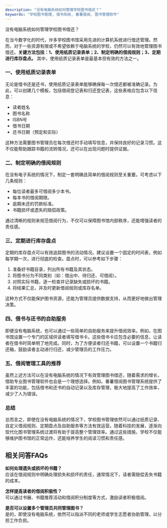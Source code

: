 ```yaml
---
description: "没有电脑系统如何管理学校图书借还？"
keywords: "学校图书管理, 借书系统, 番薯借阅, 图书管理软件"
---
```

没有电脑系统如何管理学校图书借还？

在当今数字化的时代，许多学校图书馆采用先进的计算机系统进行借还管理。然而，对于一些资源有限或不希望依赖于电脑系统的学校，仍然可以有效地管理图书借还。**关键方法包括：1、使用纸质记录表单；2、制定明确的借阅规则；3、定期进行库存盘点。** 其中，使用纸质记录表单是最基本但有效的方法之一。

### 一、使用纸质记录表单

无论是借书还是还书，使用纸质记录表单能够确保每一次借还都被准确记录。为此，可以创建几个模板，包括借阅登记表和归还登记表，这些表格应包含以下信息：

- 读者姓名
- 图书名称
- ISBN号
- 借书日期
- 还书日期（预定和实际）

这种方法需要图书管理员在每次借还时手动填写信息，并保持良好的记录习惯。这不仅能帮助跟踪书籍的流转情况，还可以在出现问题时提供证据。

### 二、制定明确的借阅规则

在没有电子系统的情况下，制定一套明确且简单的借阅规则至关重要。可考虑以下几条规则：

- 每位读者最多可借阅多少本书。
- 每本书的借阅期限。
- 逾期未还的罚款标准。
- 书籍损坏或遗失的赔偿政策。

通过清晰的规则来规范借阅行为，不仅可以保障图书馆内部秩序，还能增强读者的责任感。

### 三、定期进行库存盘点

定期的库存盘点可以有效追踪图书的流动情况。建议设置一个固定的时间表，例如每学期一次，进行彻底的检查。盘点时，可以参考如下步骤：

1. 准备好书籍目录，列出所有书籍及其状态。
2. 将图书分为不同类别（如：借出中、待归还、可借阅）。
3. 对照实际书籍，逐一检查并记录缺失或损坏的书籍。
4. 将结果汇总，并及时更新借阅规则或库存名单。

这种方式不仅能保护图书资源，还能为管理员提供数据支持，从而更好地做出管理决策。

### 四、借书与还书的自助服务

即便没有电脑系统，也可以通过一些简单的自助服务来提升借阅效率。例如，在图书馆设置一个专门的区域供读者填写借书卡。这些借书卡应包含必要的信息，让读者在借书时简单明了地完成。同时，为了方便读者归还书籍，可以设置一个书籍归还箱，鼓励读者主动进行归还，减少管理员的工作压力。

### 五、借阅管理工具的推荐

虽然上述方法可以在没有电脑系统的情况下有效管理图书借还，随着需求的增长，借助专业图书管理软件也会是一个理想选择。例如，番薯借阅图书管理系统提供了丰富的功能，包括借书和还书的自动记录以及库存管理，极大地提高了工作效率，减少了人为错误。

### 总结

总而言之，即使在没有电脑系统的情况下，学校图书管理依然可以通过纸质记录、自定义借阅规则、定期盘点及自助服务等方法有效运营。随着科技的发展，逐渐向现代化图书管理系统过渡将有助于提高整个管理效率。通过这些措施，学校不仅能够维护图书馆的正常运作，还能培养学生的阅读习惯和责任感。

## 相关问答FAQs

**如何处理遗失或损坏的书籍？**  
应该在借阅规则中明确处理损失和损坏的责任，通常情况下，读者需赔偿丢失书籍的成本。

**怎样提高读者的借阅积极性？**  
可以通过书展、书籍推荐活动和借阅积分制度等方式，激励读者积极借阅。

**是否可以设置多个管理员共同管理图书？**  
是的，即使没有电脑系统，依然可以指派不同的老师或学生志愿者协助管理，以分担工作负担。
